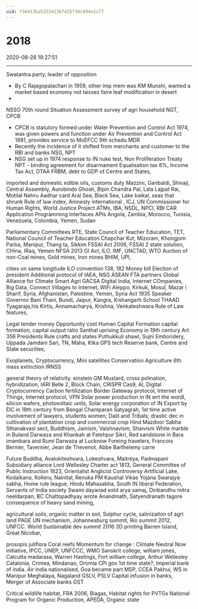 ```yaml
---
uid: f36413ba525342367425f30c894e2c77
---
```


# 2018
2020-08-28 19:27:51

---


Swatantra party, leader of opposition
-   By C Rajagopalachari in 1959, other imp mem was KM Munshi, wanted a market based economy not laissez faire
leaf modification in desert
-   

NSSO 70th round Situation Assessment survey of agri household
NGT, CPCB
-   CPCB is statutory formed under Water Prevention and Control Act 1974, was given powers and function under Air Prevention and Control Act 1981, provides service to MoEFCC
9th schedu
MDR
-   Recently the incidence of it shifted from merchants and customer to the RBI and banks
NSG, NPT
-   NSG set up in 1974 response to IN nuke test, Non Proliferation Treaty NPT - binding agreement for disarmament
Equalisation tax 6%, Income Tax Act, DTAA
FRBM, debt to GDP of Centre and States,

imported and domestic edible oils, customs duty
Mazzini, Garibaldi, Shivaji, Central Assembly, Aurobindo Ghosh, Bipin Chandra Pal, Lala Lajpat Rai, Motilal Nehru
Aadhar card
Aral Sea, Black Sea, Lake baikal, seas that shrunk
Rule of law index, Amnesty international , ICJ, UN Commissioner for Human Rights, World Justice Project
ATMs, IBA, NSDL, NPCI, RBI
CAR
Application Programming Interfaces APIs
Angola, Zambia, Morocco, Tunisia, Venezuela, Colombia, Yemen, Sudan

Parliamentary Committees
RTE, State Council of Teacher Education, TET, National Council of Teacher Education
Chapchar Kut, Mizoram, Khongjom Parba, Manipur, Thang ta, Sikkim
FSSAI Act 2006, FSSAI
2 state solution, CHina, IRaq, Yemen
NFSA 2013
GI Act, ILO, IMF, UNCTAD, WTO
Auction of non-Coal mines, Gold mines, Iron mines
BHIM, UPI,

cities on same longitude
ILO convention 138, 182
Money bill
Election of president
Additional protocol of IAEA, NSG
ASEAN FTA partners
Global Alliance for Climate Smart Agri GACSA
Digital India, Internet COmpanies, Big Data, Connect Villages to Internet, WiFi
Aleppo, Kirkuk, Mosul, Mazar i Sharif, Syria, Afghanistan, Palestine, Yemen, Syria
Act 1935
Speaker
Governor
Bani Thani, Bundi, Jaipur, Kangra, Kishangarh School
THAAD
Tyagaraja,his Kirtis, Annamacharya, Krishna, Venkateshwara
Rule of Law features,

Legal tender money
Opportunity cost
Human Capital Formation
capital formation, capital output ratio
Santhal uprising
Economy in 19th century
Art 356 Presidents Rule
crafts and states
Puthukkuli shawl, Sujni Emboridery, Uppada Jamdani Sari, TN, Maha, Ktka
GPS tech
Reserve bank, Centre and State securities,

Exoplanets, Cryptocurrency, Mini satellites
Conservation Agriculture
6th mass extinction
IRNSS

general theory of relativity. einstein
GM Mustard, cross polination, hybridization, IARI
Belle 2, Block Chain, CRISPR Cas9, AI, Digital Cryptocurrency
Carbon fertilization
Border Gateway protocol, Internet of Things, Internet protocol, VPN
Solar power production in IN wrt the wordl, silicon wafers, photovoltaic units, Solar energy corporation of IN
Export by EIC in 18th century from Bengal
Champaran Satyagrah, 1st time active involvement of lawyers, students women; Dalit and Tribals; drastic dec in cultivation of plantation crop and commercial crop
Hind Mazdoor Sabha
Sthanakvasi sect, Buddhism, Jainism, Vaishnavism, Shaivism
White marble in Buland Darwaza and Khankah at Fatehpur Sikri, Red sandstone in Bara imambara and Rumi Darwaza at Lucknow
Foreing travelers, Francois Bernier, Tavernier, Jean de Thevenot, Abbe Barthelemy carre

Future Buddha, Avalokiteshvara, Lokeshvara, Maitreya, Padmapani
Subsidiary alliance Lord Wellesley
Charter act 1813, General Committee of Public Instruction 1823, Orientalist Anglicist Controversy
Artificial Lake, Kodaikana, Kolleru, Nainital, Renuka
PM Kaushal Vikas Yojana
Swarajya sabha, Home rule league, Hindu Mahasabha, South IN liberal Federation, Servants of India society
Swami dayanad estd arya samaj, Dinbandhu mitra neeldarpan, BC Chattopadhyay wrote Anandmath, Satyendranath tagore
consequence of heavy sand mining,

agricultural soils, organic matter in soil, Sulphur cycle, salinizaiton of agri land
PAGE UN mechanism, Johannesburg summit, Rio summit 2012, UNFCC. World Sustainable dev summit 2016
3D printing
Barren Island, Great Nicobar,

prosopis juliflora
Coral reefs
Momentum for change : Climate Neutral Now initiative, IPCC, UNEP, UNFCCC, WMO
Sanskrit college, william jones, Calcutta madarasa, Warren Hastings, Fort william college, Arthur Wellesley
Catalonia, Crimea, Mindanao, Oromia
CPI gov 1st time state?, Imperial bank of india. Air india nationalised, Goa became part
MSP, CCEA
Pakhui, WS in Manipur Meghalaya, Nagaland
GSLV, PSLV
Capital infusion in banks, Merger of Associate banks
GST

Critical wildlife habitat, FRA 2006, Biagas, Habitat rights for PVTGs
National Program for Organic Production, APEDA, Organic state







